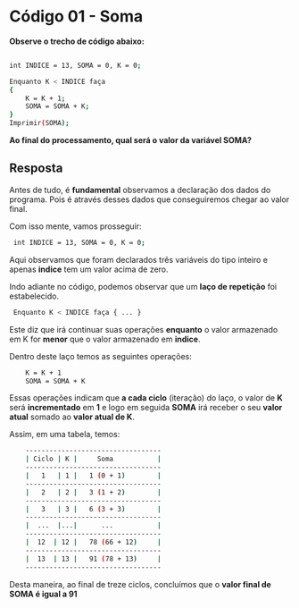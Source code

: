 # Código 01 - Soma

**Observe o trecho de código abaixo:**
```bash

int INDICE = 13, SOMA = 0, K = 0;

Enquanto K < INDICE faça 
{ 
    K = K + 1; 
    SOMA = SOMA + K; 
}
Imprimir(SOMA);
```

**Ao final do processamento, qual será o valor da variável SOMA?**
## Resposta

Antes de tudo, é **fundamental** observamos a declaração dos dados do programa. Pois é através desses dados que conseguiremos chegar ao valor final.

Com isso mente, vamos prosseguir:

```bash
 int INDICE = 13, SOMA = 0, K = 0;
```
Aqui observamos que foram declarados três variáveis do tipo inteiro e apenas **indice** tem um valor acima de zero. 

Indo adiante no código, podemos observar que um **laço de repetição** foi estabelecido. 

```bash
 Enquanto K < INDICE faça { ... }
```
Este diz que irá continuar suas operações **enquanto** o valor armazenado em K for **menor** que o valor armazenado em **indice**.

Dentro deste laço temos as seguintes operações:

```bash
    K = K + 1
    SOMA = SOMA + K
```
Essas operações indicam que **a cada ciclo** (iteração) do laço, o valor de **K** será **incrementado** em **1** e logo em seguida **SOMA** irá receber o seu **valor atual** somado ao **valor atual de K**.

Assim, em uma tabela, temos:

```bash
    ----------------------------------
    | Ciclo | K |     Soma           |
    ----------------------------------
    |   1   | 1 |   1 (0 + 1)        |
    ----------------------------------
    |   2   | 2 |   3 (1 + 2)        |
    ----------------------------------
    |   3   | 3 |   6 (3 + 3)        |
    ----------------------------------
    |  ...  |...|      ...           | 
    ----------------------------------
    |  12  | 12 |   78 (66 + 12)     |
    ----------------------------------
    |  13  | 13 |   91 (78 + 13)     |
    ----------------------------------
```
Desta maneira, ao final de treze ciclos, concluímos que o **valor final de SOMA é igual a 91**
